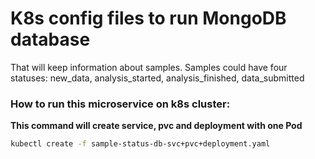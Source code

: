 # K8s config files to run MongoDB database 
That will keep information about samples. Samples could have four statuses: 
new_data, analysis_started, analysis_finished, data_submitted

### How to run this microservice on k8s cluster:
**This command will create service, pvc and deployment with one Pod**
```bash
kubectl create -f sample-status-db-svc+pvc+deployment.yaml
```